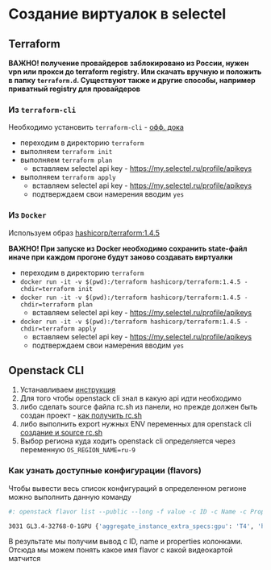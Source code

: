 # Создание виртуалок в selectel

## Terraform

**ВАЖНО! получение провайдеров заблокировано из России, нужен vpn или прокси до terraform registry. Или скачать вручную и положить в папку `terraform.d`. Существуют также и другие способы, например приватный registry для провайдеров**

### Из `terraform-cli`

Необходимо установить `terraform-cli` - [офф. дока](https://developer.hashicorp.com/terraform/tutorials/aws-get-started/install-cli)

- переходим в директорию `terraform`
- выполняем `terraform init`
- выполняем `terraform plan`
  - вставляем selectel api key - https://my.selectel.ru/profile/apikeys
- выполняем `terraform apply`
  - вставляем selectel api key - https://my.selectel.ru/profile/apikeys
  - подтверждаем свои намерения вводим `yes`

### Из `Docker`

Используем образ [hashicorp/terraform:1.4.5](https://hub.docker.com/layers/hashicorp/terraform/1.4.5/images/sha256-1f64a3e43ed16ea1f98253813634168b2fff64c81704112f2fabda7835a226f7?context=explore)

**ВАЖНО! При запуске из Docker необходимо сохранить state-файл иначе при каждом прогоне будут заново создавать виртуалки**

- переходим в директорию `terraform`
- `docker run -it -v $(pwd):/terraform hashicorp/terraform:1.4.5 -chdir=terraform init`
- `docker run -it -v $(pwd):/terraform hashicorp/terraform:1.4.5 -chdir=terraform plan`
  - вставляем selectel api key - https://my.selectel.ru/profile/apikeys
- `docker run -it -v $(pwd):/terraform hashicorp/terraform:1.4.5 -chdir=terraform apply`
  - вставляем selectel api key - https://my.selectel.ru/profile/apikeys
  - подтверждаем свои намерения вводим `yes`

## Openstack CLI

1) Устанавливаем [инструкция](https://docs.selectel.ru/cloud/servers/tools/openstack/)
2) Для того чтобы openstack cli знал в какую api идти необходимо
3) либо сделать source файла rc.sh из панели, но прежде должен быть создан проект - [как получить rc.sh](https://docs.selectel.ru/cloud/serverless/instructions/set-up-autodeploy/#получение-rc-файла)
4) либо выполнить export нужных ENV переменных для openstack cli [создание и source rc.sh](https://docs.openstack.org/newton/user-guide/common/cli-set-environment-variables-using-openstack-rc.html)
5) Выбор региона куда ходить openstack cli определяется через переменную `OS_REGION_NAME=ru-9`

### Как узнать доступные конфигурации (flavors)

Чтобы вывести весь список конфигураций в определенном регионе можно выполнить данную команду

```bash
#: openstack flavor list --public --long -f value -c ID -c Name -c Properties

3031 GL3.4-32768-0-1GPU {'aggregate_instance_extra_specs:gpu': 'T4', 'hw:cpu_max_sockets': '2', 'hw:hide_hypervisor_id': 'true', 'pci_passthrough:alias': 'T4:1'}
```

В результате мы получим вывод с ID, name и properties колонками. Отсюда мы можем понять какое имя flavor с какой видеокартой матчится
